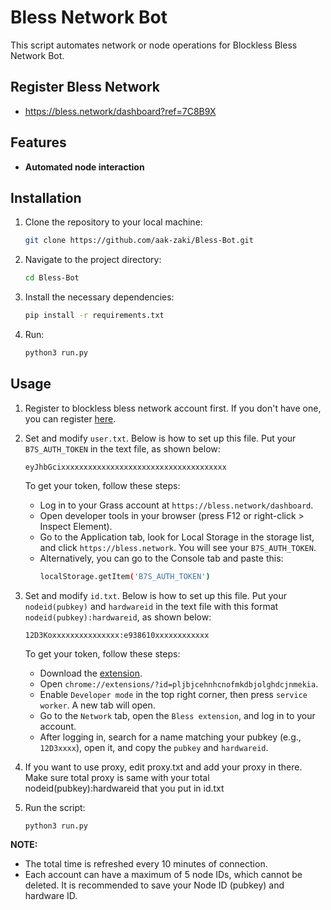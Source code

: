 # Bless Network Bot

This script automates network or node operations for Blockless Bless Network Bot.

## Register Bless Network

- https://bless.network/dashboard?ref=7C8B9X

## Features
- **Automated node interaction**

## Installation

1. Clone the repository to your local machine:
   ```bash
   git clone https://github.com/aak-zaki/Bless-Bot.git
   ```
2. Navigate to the project directory:
   ```bash
   cd Bless-Bot
   ```
3. Install the necessary dependencies:
   ```bash
   pip install -r requirements.txt
   ```
4. Run:
   ```bash
   python3 run.py
   ```

## Usage
1. Register to blockless bless network account first. If you don't have one, you can register [here](https://bless.network/dashboard?ref=A759PU).
2. Set and modify `user.txt`. Below is how to set up this file. Put your `B7S_AUTH_TOKEN` in the text file, as shown below:
   ```
   eyJhbGcixxxxxxxxxxxxxxxxxxxxxxxxxxxxxxxxxxxxx
   ```
   To get your token, follow these steps:
   - Log in to your Grass account at `https://bless.network/dashboard`.
   - Open developer tools in your browser (press F12 or right-click > Inspect Element).
   - Go to the Application tab, look for Local Storage in the storage list, and click `https://bless.network`. You will see your `B7S_AUTH_TOKEN`.
   - Alternatively, you can go to the Console tab and paste this:
     ```bash
     localStorage.getItem('B7S_AUTH_TOKEN')
     ```
3. Set and modify `id.txt`. Below is how to set up this file. Put your `nodeid(pubkey)` and `hardwareid` in the text file with this format `nodeid(pubkey):hardwareid`, as shown below:
   ```
   12D3Koxxxxxxxxxxxxxxx:e938610xxxxxxxxxxxx
   ```
   To get your token, follow these steps:
   - Download the [extension](https://chromewebstore.google.com/detail/bless/pljbjcehnhcnofmkdbjolghdcjnmekia).
   - Open `chrome://extensions/?id=pljbjcehnhcnofmkdbjolghdcjnmekia`.
   - Enable `Developer mode` in the top right corner, then press `service worker`. A new tab will open.
   - Go to the `Network` tab, open the `Bless extension`, and log in to your account.
   - After logging in, search for a name matching your pubkey (e.g., `12D3xxxx`), open it, and copy the `pubkey` and `hardwareid`.

4. If you want to use proxy, edit proxy.txt and add your proxy in there. Make sure total proxy is same with your total nodeid(pubkey):hardwareid that you put in id.txt
   
5. Run the script:
   ```bash
   python3 run.py
   ```

**NOTE:**
- The total time is refreshed every 10 minutes of connection.
- Each account can have a maximum of 5 node IDs, which cannot be deleted. It is recommended to save your Node ID (pubkey) and hardware ID.

